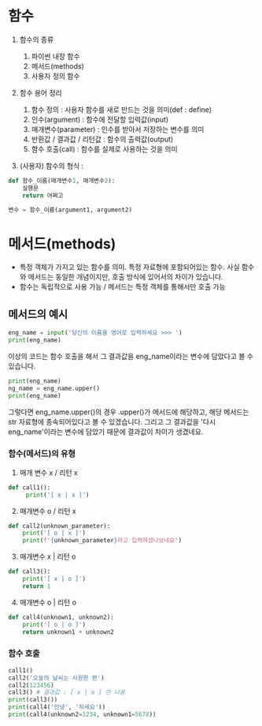 # 함수
1. 함수의 종류
    1) 파이썬 내장 함수
    2) 메서드(methods)
    3) 사용자 정의 함수

2. 함수 용어 정리
    1) 함수 정의 : 사용자 함수를 새로 만드는 것을 의미(def : define)
    2) 인수(argument) : 함수에 전달할 입력값(input)
    3) 매개변수(parameter) : 인수를 받아서 저장하는 변수를 의미
    4) 반환값 / 결과값 / 리턴값 : 함수의 출력값(output)
    5) 함수 호출(call) : 함수를 실제로 사용하는 것을 의미

3. (사용자) 함수의 형식 :
```python
def 함수_이름(매개변수1, 매개변수2):
    실행문
    return 어쩌고

변수 = 함수_이름(argument1, argument2)
```
# 메서드(methods)
- 특정 객체가 가지고 있는 함수를 의미. 특정 자료형에 포함되어있는 함수. 사실 함수와 메서드는 동일한 개념이지만, 호출 방식에 있어서의 차이가 있습니다.
- 함수는 독립적으로 사용 가능 / 메서드는 특정 객체를 통해서만 호출 가능

## 메서드의 예시
```python
eng_name = input('당신의 이름을 영어로 입력하세요 >>> ')
print(eng_name)

```
이상의 코드는 함수 호출을 해서 그 결과값을 eng_name이라는 변수에 담았다고 볼 수 있습니다.
```python
print(eng_name)
ng_name = eng_name.upper()
print(eng_name)
```
그렇다면 eng_name.upper()의 경우 .upper()가 메서드에 해당하고, 해당 메서드는 str 자료형에 종속되어있다고 볼 수 있겠습니다. 그리고 그 결과값을 '다시 eng_name'이라는 변수에 담았기 때문에 결과값이 차이가 생겼네요.

### 함수(메서드)의 유형
1. 매개 변수 x / 리턴 x
```python
def call1():
     print('[ x | x ]')
```
2. 매개변수 o / 리턴 x
```python
def call2(unknown_parameter):
    print('[ o | x ]')
    print(f'{unknown_parameter}라고 입력하셨나보네요')
```
3. 매개변수 x | 리턴 o
```python
def call3():
    print('[ x | o ]')
    return 1
```
4. 매개변수 o | 리턴 o
```python
def call4(unknown1, unknown2):
    print('[ o | o ]')
    return unknown1 + unknown2
```

### 함수 호출
```python
call1()
call2('오늘의 날씨는 시원한 편')
call2(123456)
call3() # 결과값 : [ x | o ] 만 나옴
print(call3())
print(call4('안녕', '하세요'))
print(call4(unknown2=1234, unknown1=5678))
```

